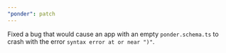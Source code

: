 ```yaml
---
"ponder": patch
---
```


Fixed a bug that would cause an app with an empty `ponder.schema.ts` to crash with the error `syntax error at or near ")"`.
